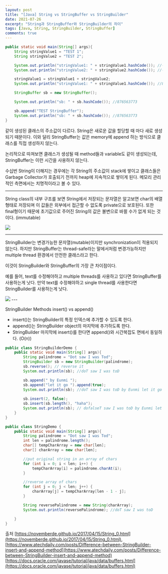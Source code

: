 ```yaml
---
layout: post
title: "[Java] String vs StringBuffer vs StringBuilder"
date: 2021-07-26
excerpt: "String과 StringBuffer와 StringBuilder의 차이"
tags: [Java, String, StringBuilder, StringBuffer]
comments: true
---
```


```java
public static void main(String[] args){
    String stringValue1 = "TEST 1";
    String stringValue2 = "TEST 2";

    System.out.println("stringValue1: " + stringValue1.hashCode()); //-1823841245
    System.out.println("stringValue2: " + stringValue2.hashCode()); //-1823841244

    stringValue1 = stringValue1 + stringValue2;
    System.out.println("stringValue1: " + stringValue1.hashCode()); //833872391

    StringBuffer sb = new StringBuffer();

    System.out.println("sb: " + sb.hashCode()); //876563773

    sb.append("TEST StringBuffer");
    System.out.println("sb: " + sb.hashCode()); //876563773
}
```

같이 생성된 클래스의 주소값이 다르다. String은 새로운 값을 할당할 때 마다 새로 생성되기 때문이다. 이와 달리 StringBuffer는 값은 memory에 append 하는 방식으로 클래스를 직접 생성하지 않는다. 

논리적으로 따져보면 클래스가 생성될 때 method들과 variable도 같이 생성되는데, StringBuffer는 이런 시간을 사용하지 않는다. 

수십번 String이 더해지는 경우에는 각 String의 주소값이 stack에 쌓이고 클래스들은 Garbage Collector가 호출되기 전까지 heap에 지속적으로 쌓이게 된다. 메모리 관리적인 측면에서는 치명적이라고 볼 수 있다. 

---

String class의 내부 구조를 보면 String에서 저장되는 문자열은 알고보면 char의 배열형태로 저장되며 이 값들은 외부에서 접근할 수 없도록 private으로 보호된다. 또한 final형이기 때문에 초기값으로 주어진 String의 값은 불변으로 바뀔 수가 없게 되는 것이다. (immutable)

<img src ="https://eunmik.github.io/bonita.blog/assets/img/2021/0726/img1.png" />

---

StringBuilder는 변경가능한 문자열(mutable)이지만 synchronization이 적용되지 않는다. 하지만 StringBuffer는 thread-safe라는 말에서처럼 변경가능하지만 multiple thread 환경에서 안전한 클래스라고 한다. 

이것이 StringBuilder와 StringBuffer의 가장 큰 차이점이다. 

예를 들어, text를 수정해야하고 multiple threads를 사용하고 있다면 StringBuffer를 사용하는게 낫다. 만약 text를 수정해야하고 single thread를 사용한다면 StringBuilder를 사용하는게 낫다. 

<img src ="https://eunmik.github.io/bonita.blog/assets/img/2021/0726/img2.png" />
---

StringBuilder Methods insert() vs append()

- insert()는 StringBuilder의 특정 인덱스에 추가할 수 있도록 한다.
- append()는 StringBuilder object의 마지막에 추가하도록 한다.
- StringBuilder 마지막에 insert()를 한다면 append()와 시간복잡도 면에서 동일하다. (O(n))

```java
public class StringBuilderDemo {
    public static void main(String[] args){
        String palindrome = "Dot saw I was Tod";
        StringBuilder sb = new StringBuilder(palindrome);
        sb.reverse(); // reverse it
        System.out.println(sb); //doT saw I was toD

        sb.append(" by Eunmi ");
        sb.append("let it go ").append(true);
        System.out.println(sb); //doT saw I was toD by Eunmi let it go true
        
        sb.insert(2, false);
        sb.insert(sb.length(), "haha");
        System.out.println(sb); // dofalseT saw I was toD by Eunmi let it go truehaha
    }
}
```

```java
public class StringDemo {
    public static void main(String[] args){
        String palindrome = "Dot saw I was Tod";
        int len = palindrome.length();
        char[] tempCharArray = new char[len];
        char[] charArray = new char[len];

        //put original string in an array of chars
        for (int i = 0; i < len; i++) {
            tempCharArray[i] = palindrome.charAt(i);
        }

        //reverse array of chars
        for (int j = 0; j < len; j++) {
            charArray[j] = tempCharArray[len - 1 - j];
        }

        String reversePalindrome = new String(charArray);
        System.out.println(reversePalindrome); //doT saw I was toD

    }
}
```

출처 [https://novemberde.github.io/2017/04/15/String_0.html](https://novemberde.github.io/2017/04/15/String_0.html), [https://www.atechdaily.com/posts/Difference-between-StringBuilder-insert-and-append-method](https://www.atechdaily.com/posts/Difference-between-StringBuilder-insert-and-append-method)
[https://docs.oracle.com/javase/tutorial/java/data/buffers.html](https://docs.oracle.com/javase/tutorial/java/data/buffers.html)


